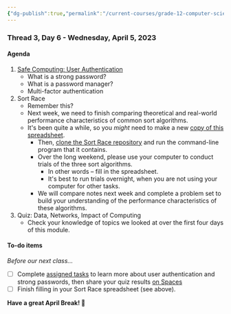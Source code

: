 ```yaml
---
{"dg-publish":true,"permalink":"/current-courses/grade-12-computer-science/thread-3/day-6/","dgHomeLink":false}
---
```


### Thread 3, Day 6 - Wednesday, April 5, 2023
#### Agenda

1. [Safe Computing: User Authentication](https://drive.google.com/file/d/1Y4UCP3W2BgTblKPg36t1cU7A0n2DThb7/view?usp=share_link)
	- What is a strong password?
	- What is a password manager?
	- Multi-factor authentication
2. Sort Race
	- Remember this? 
	- Next week, we need to finish comparing theoretical and real-world performance characteristics of common sort algorithms.
	- It's been quite a while, so you *might* need to make a new [copy of this spreadsheet](https://docs.google.com/spreadsheets/d/1hYiNXQiGIvC848L_8wlGBsKzu00lxLvJ7DWPtfTPxM0/copy).
		- Then, [clone the Sort Race repository](https://github.com/lcs-rgordon/SortRace) and run the command-line program that it contains.
		- Over the long weekend, please use your computer to conduct trials of the three sort algorithms.
			- In other words – fill in the spreadsheet.
			- It's best to run trials overnight, when you are not using your computer for other tasks.
		- We will compare notes next week  and complete a problem set to build your understanding of the performance characteristics of these algorithms.
3. Quiz: Data, Networks, Impact of Computing
	- Check your knowledge of topics we looked at over the first four days of this module.
   
#### To-do items

*Before our next class...*

- [ ] Complete [assigned tasks](https://drive.google.com/file/d/1TEZ8NeRP8SNMG_dwpiI_WqHLWcIt_lCW/view?usp=share_link) to learn more about user authentication and strong passwords, then share your quiz results [on Spaces](https://ca.spacesedu.com/)
- [ ] Finish filling in your Sort Race spreadsheet (see above).

**Have a great April Break! 🌷**